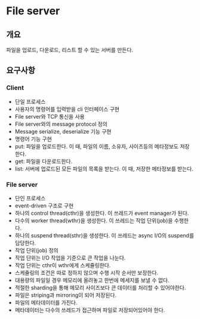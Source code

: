 # File server
## 개요
파일을 업로드, 다운로드, 리스트 할 수 있는 서버를 만든다.
## 요구사항
### Client
* 단일 프로세스
* 사용자의 명령어를 입력받을 cli 인터페이스 구현
* File server와 TCP 통신을 사용
* File server와의 message protocol 정의
* Message serialize, deserialize 기능 구현
* 명령어 기능 구현
* put: 파일을 업로드한다. 이 때, 파일의 이름, 소유자, 사이즈등의 메타정보도 저장한다.
* get: 파일을 다운로드한다. 
* list: 서버에 업로드된 모든 파일의 목록을 받는다. 이 때, 저장한 메타정보를 받는다.
### File server
* 단인 프로세스
* event-driven 구조로 구현
* 하나의 control thread(cthr)을 생성한다. 이 쓰레드가 event manager가 된다.
* 다수의 worker thread(wthr)을 생성한다. 이 쓰레드는 작업 단위(job)을 수행한다.
* 하나의 suspend thread(sthr)을 생성한다. 이 쓰레드는 async I/O의 suspend를 담당한다.
* 작업 단위(job) 정의
* 작업 단위는 I/O 작업을 기준으로 큰 작업을 나눈다.
* 작업 단위는 cthr이 wthr에게 스케쥴링한다.
* 스케쥴링의 조건은 따로 정하지 않으며 수행 시작 순서만 보장한다.
* 대용량의 파일일 경우 메모리에 올려놓고 한번에 메세지를 보낼 수 없다.
* 적절한 sharding을 통해 메모리 사이즈보다 큰 데이터를 처리할 수 있어야한다.
* 파일은 striping과 mirroring이 되어 저장된다.
* 파일의 메타데이터를 가진다.
* 메타데이터는 다수의 쓰레드가 접근하며 파일로 저장되어있어야 한다.
